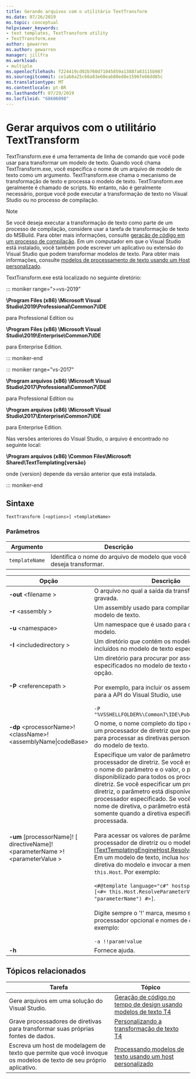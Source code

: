 ```yaml
---
title: Gerando arquivos com o utilitário TextTransform
ms.date: 07/26/2019
ms.topic: conceptual
helpviewer_keywords:
- text templates, TextTransform utility
- TextTransform.exe
author: gewarren
ms.author: gewarren
manager: jillfra
ms.workload:
- multiple
ms.openlocfilehash: f224419cd92b760d71045859a13887a83115b987
ms.sourcegitcommit: ce1ab8a25c66a83e60eab80ed8e1596fe66dd85c
ms.translationtype: MT
ms.contentlocale: pt-BR
ms.lasthandoff: 07/29/2019
ms.locfileid: "68606098"
---
```

# <a name="generate-files-with-the-texttransform-utility"></a>Gerar arquivos com o utilitário TextTransform

TextTransform.exe é uma ferramenta de linha de comando que você pode usar para transformar um modelo de texto. Quando você chama TextTransform.exe, você especifica o nome de um arquivo de modelo de texto como um argumento. TextTransform.exe chama o mecanismo de transformação de texto e processa o modelo de texto. TextTransform.exe geralmente é chamado de scripts. No entanto, não é geralmente necessário, porque você pode executar a transformação de texto no Visual Studio ou no processo de compilação.

> [!NOTE]
> Se você deseja executar a transformação de texto como parte de um processo de compilação, considere usar a tarefa de transformação de texto do MSBuild. Para obter mais informações, consulte [geração de código em um processo de compilação](../modeling/code-generation-in-a-build-process.md). Em um computador em que o Visual Studio está instalado, você também pode escrever um aplicativo ou extensão do Visual Studio que podem transformar modelos de texto. Para obter mais informações, consulte [modelos de processamento de texto usando um Host personalizado](../modeling/processing-text-templates-by-using-a-custom-host.md).

TextTransform.exe está localizado no seguinte diretório:
 
::: moniker range=">=vs-2019"

**\Program Files (x86) \Microsoft Visual Studio\2019\Professional\Common7\IDE**

para Professional Edition ou

**\Program Files (x86) \Microsoft Visual Studio\2019\Enterprise\Common7\IDE**

para Enterprise Edition.

::: moniker-end
 
::: moniker range="vs-2017"

**\Program arquivos (x86) \Microsoft Visual Studio\2017\Professional\Common7\IDE**

para Professional Edition ou

**\Program arquivos (x86) \Microsoft Visual Studio\2017\Enterprise\Common7\IDE**

para Enterprise Edition.

Nas versões anteriores do Visual Studio, o arquivo é encontrado no seguinte local:

**\Program arquivos (x86) \Common Files\Microsoft Shared\TextTemplating\{versão}**

onde {version} depende da versão anterior que está instalada.

::: moniker-end

## <a name="syntax"></a>Sintaxe

```
TextTransform [<options>] <templateName>
```

### <a name="parameters"></a>Parâmetros

|**Argumento**|**Descrição**|
|-|-|
|`templateName`|Identifica o nome do arquivo de modelo que você deseja transformar.|

|**Opção**|**Descrição**|
|-|-|
|**-out** \<filename >|O arquivo no qual a saída da transformação é gravada.|
|**-r** \<assembly >|Um assembly usado para compilar e executar o modelo de texto.|
|**-u** \<namespace>|Um namespace que é usado para compilar o modelo.|
|**-I** \<includedirectory >|Um diretório que contém os modelos de texto incluídos no modelo de texto especificado.|
|**-P** \<referencepath >|Um diretório para procurar por assemblies especificados no modelo de texto ou usando o **- r** opção.<br /><br /> Por exemplo, para incluir os assemblies usados para a API do Visual Studio, use<br /><br /> `-P "%VSSHELLFOLDER%\Common7\IDE\PublicAssemblies"`|
|**-dp** \<processorName>!\<className>!\<assemblyName&#124;codeBase>|O nome, o nome completo do tipo e o assembly de um processador de diretriz que pode ser usado para processar as diretivas personalizadas dentro do modelo de texto.|
|**-um** [processorName]! [ directiveName]! \<parameterName >! \<parameterValue >|Especifique um valor de parâmetro para um processador de diretriz. Se você especificar apenas o nome do parâmetro e o valor, o parâmetro será disponibilizado para todos os processadores de diretriz. Se você especificar um processador de diretriz, o parâmetro está disponível somente para o processador especificado. Se você especificar um nome de diretiva, o parâmetro está disponível somente quando a diretiva especificada está sendo processada.<br /><br /> Para acessar os valores de parâmetro de um processador de diretriz ou o modelo de texto, use [ITextTemplatingEngineHost.ResolveParameterValue](/previous-versions/visualstudio/visual-studio-2012/bb126369\(v\=vs.110\)). Em um modelo de texto, inclua `hostspecific` na diretiva do modelo e invocar a mensagem em `this.Host`. Por exemplo:<br /><br /> `<#@template language="c#" hostspecific="true"#> [<#= this.Host.ResolveParameterValue("", "", "parameterName") #>]`.<br /><br /> Digite sempre o '!' marca, mesmo se você omitir o processador opcional e nomes de diretiva. Por exemplo:<br /><br /> `-a !!param!value`|
|**-h**|Fornece ajuda.|

## <a name="related-topics"></a>Tópicos relacionados

|Tarefa|Tópico|
|-|-|
|Gere arquivos em uma solução do Visual Studio.|[Geração de código no tempo de design usando modelos de texto T4](../modeling/design-time-code-generation-by-using-t4-text-templates.md)|
|Grave processadores de diretivas para transformar suas próprias fontes de dados.|[Personalizando a transformação de texto T4](../modeling/customizing-t4-text-transformation.md)|
|Escreva um host de modelagem de texto que permite que você invoque os modelos de texto de seu próprio aplicativo.|[Processando modelos de texto usando um host personalizado](../modeling/processing-text-templates-by-using-a-custom-host.md)|
